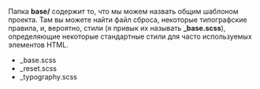 Папка **base/** содержит то, что мы можем назвать общим шаблоном проекта. Там вы можете найти файл сброса, некоторые 
типографские правила, и, вероятно, стили (я привык их называть **_base.scss**), определяющие некоторые стандартные стили для 
часто используемых элементов HTML.

* _base.scss
* _reset.scss
* _typography.scss